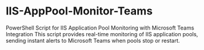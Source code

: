 # IIS-AppPool-Monitor-Teams
PowerShell Script for IIS Application Pool Monitoring with Microsoft Teams Integration This script provides real-time monitoring of IIS application pools, sending instant alerts to Microsoft Teams when pools stop or restart.
